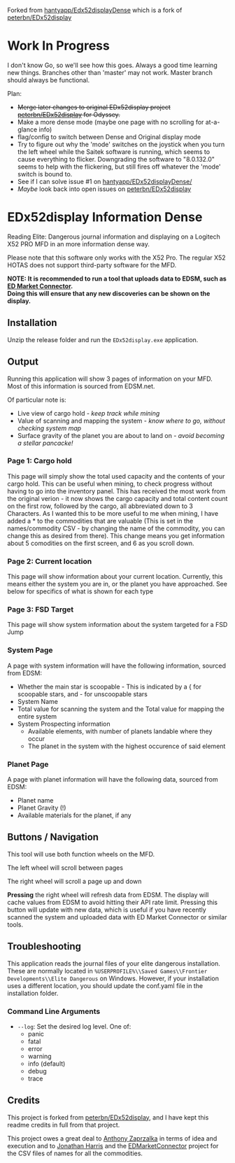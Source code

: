 Forked from [hantyapp/Edx52displayDense](https://github.com/hantyapp/EDx52displayDense) which is a fork of [peterbn/EDx52display](https://github.com/peterbn/EDx52display)

# Work In Progress
I don't know Go, so we'll see how this goes. Always a good time learning new things.
Branches other than 'master' may not work. Master branch should always be functional.

Plan:
- ~~Merge later changes to original EDx52display project [peterbn/EDx52display](https://github.com/peterbn/EDx52display) for Odyssey.~~
- Make a more dense mode (maybe one page with no scrolling for at-a-glance info)
- flag/config to switch between Dense and Original display mode
- Try to figure out why the 'mode' switches on the joystick when you turn the left wheel while the Saitek software is running, which seems to cause everything to flicker. Downgrading the software to "8.0.132.0" seems to help with the flickering, but still fires off whatever the 'mode' switch is bound to.
- See if I can solve issue #1 on [hantyapp/EDx52displayDense/](https://github.com/hantyapp/EDx52displayDense/issues/1)
- *Maybe* look back into open issues on [peterbn/EDx52display](https://github.com/peterbn/EDx52display)

# EDx52display Information Dense

Reading Elite: Dangerous journal information and displaying on a Logitech X52 PRO MFD in an more information dense way.

Please note that this software only works with the X52 Pro. The regular X52 HOTAS does not support third-party software for the MFD.

**NOTE: It is recommended to run a tool that uploads data to EDSM, such as [ED Market Connector](https://github.com/Marginal/EDMarketConnector). <br>
Doing this will ensure that any new discoveries can be shown on the display.**

## Installation

Unzip the release folder and run the `EDx52display.exe` application.

## Output

Running this application will show 3 pages of information on your MFD. Most of this information is sourced from EDSM.net.

Of particular note is:

- Live view of cargo hold - *keep track while mining*
- Value of scanning and mapping the system - *know where to go, without checking system map*
- Surface gravity of the planet you are about to land on - *avoid becoming a stellar pancacke!*

### Page 1: Cargo hold

This page will simply show the total used capacity and the contents of your cargo hold. This can be useful when mining, to check progress without having to go into the inventory panel. This has received the most work from the original verion - it now shows the cargo capacity and total content count on the first row, followed by the cargo, all abbreviated down to 3 Characters. As I wanted this to be more useful to me when mining, I have added a * to the commodities that are valuable (This is set in the names/commodity CSV - by changing the name of the commodity, you can change this as desired from there). This change means you get information about 5 comodities on the first screen, and 6 as you scroll down.

### Page 2: Current location

This page will show information about your current location.
Currently, this means either the system you are in, or the planet you have approached.
See below for specifics of what is shown for each type

### Page 3: FSD Target

This page will show system information about the system targeted for a FSD Jump

### System Page

A page with system information will have the following information, sourced from EDSM:

- Whether the main star is scoopable  - This is indicated by a { for scoopable stars, and - for unscoopable stars
- System Name
- Total value for scanning the system and the Total value for mapping the entire system
- System Prospecting information
  - Available elements, with number of planets landable where they occur
  - The planet in the system with the highest occurence of said element

### Planet Page

A page with planet information will have the following data, sourced from EDSM:

- Planet name
- Planet Gravity (!)
- Available materials for the planet, if any

## Buttons / Navigation

This tool will use both function wheels on the MFD.

The left wheel will scroll between pages

The right wheel will scroll a page up and down

**Pressing** the right wheel will refresh data from EDSM. The display will cache values from EDSM to avoid hitting their API rate limit. 
Pressing this button will update with new data, which is useful if you have recently scanned the system and uploaded data with ED Market Connector or similar tools.

## Troubleshooting

This application reads the journal files of your elite dangerous installation.
These are normally located in `%USERPROFILE%\\Saved Games\\Frontier Developments\\Elite Dangerous` on Windows. However, if your installation
uses a different location, you should update the conf.yaml file in the installation folder.

### Command Line Arguments

- `--log`: Set the desired log level. One of:
  - panic 
  - fatal 
  - error
  - warning
  - info (default)
  - debug 
  - trace

## Credits

This project is forked from [peterbn/EDx52display](https://github.com/peterbn/EDx52display), and I have kept this readme credits in full from that project.

This project owes a great deal to [Anthony Zaprzalka](https://github.com/AZaps) in terms of idea and execution
and to [Jonathan Harris](https://github.com/Marginal) and the [EDMarketConnector](https://github.com/Marginal/EDMarketConnector) project
for the CSV files of names for all the commodities.
